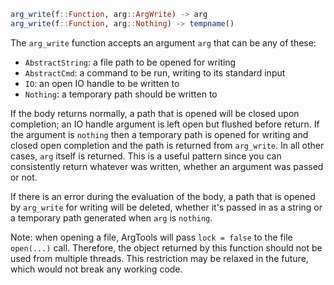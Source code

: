 ```julia
arg_write(f::Function, arg::ArgWrite) -> arg
arg_write(f::Function, arg::Nothing) -> tempname()
```

The `arg_write` function accepts an argument `arg` that can be any of these:

  * `AbstractString`: a file path to be opened for writing
  * `AbstractCmd`: a command to be run, writing to its standard input
  * `IO`: an open IO handle to be written to
  * `Nothing`: a temporary path should be written to

If the body returns normally, a path that is opened will be closed upon completion; an IO handle argument is left open but flushed before return. If the argument is `nothing` then a temporary path is opened for writing and closed open completion and the path is returned from `arg_write`. In all other cases, `arg` itself is returned. This is a useful pattern since you can consistently return whatever was written, whether an argument was passed or not.

If there is an error during the evaluation of the body, a path that is opened by `arg_write` for writing will be deleted, whether it's passed in as a string or a temporary path generated when `arg` is `nothing`.

Note: when opening a file, ArgTools will pass `lock = false` to the file `open(...)` call. Therefore, the object returned by this function should not be used from multiple threads. This restriction may be relaxed in the future, which would not break any working code.
